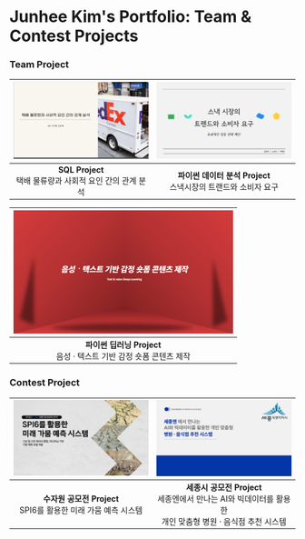 # Junhee Kim's Portfolio: Team & Contest Projects

###  Team Project
| [<img src="portfolio1.png" width="387px" alt="SQL 포트폴리오">](SQL포트폴리오.pdf) | [<img src="portfolio2.png" width="387px" alt="파이썬 데이터 분석 포트폴리오">](파이썬포트폴리오.pdf) |
|:---------------------------------------:|:---------------------------------------:|
| **SQL Project**<br> 택배 물류량과 사회적 요인 간의 관계 분석 | **파이썬 데이터 분석 Project**<br>스낵시장의 트랜드와 소비자 요구 |

| [<img src="portfolio3.png" width="387px" alt="파이썬 딥러닝 포트폴리오">](파이썬딥러닝포트폴리오.pdf) |
|:---------------------------------------:|
| **파이썬 딥러닝 Project**<br>음성 · 텍스트 기반 감정 숏폼 콘텐츠 제작 |

### Contest Project
| [<img src="portfolio4.png" width="387px" alt="수자원 공모전 포트폴리오">](수자원공모전포트폴리오.pdf) | [<img src="portfolio5.png" width="387px" alt="세종시 공모전 포트폴리오">](세종시공모전포트폴리오.pdf) |
|:---------------------------------------:|:---------------------------------------:|
| **수자원 공모전 Project**<br>SPI6를 활용한 미래 가뭄 예측 시스템 | **세종시 공모전 Project**<br>세종엔에서 만나는 AI와 빅데이터를 활용한 <br>개인 맞춤형 병원 · 음식점 추천 시스템</br> |

